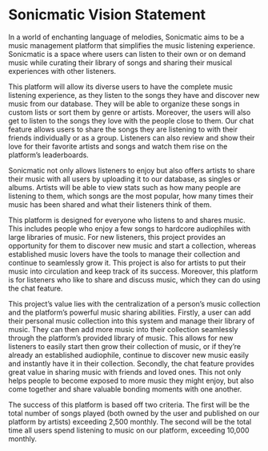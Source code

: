 # Sonicmatic Vision Statement

In a world of enchanting language of melodies, Sonicmatic aims to be a music management platform that simplifies the music listening experience. Sonicmatic is a space where users can listen to their own or on demand music while curating their library of songs and sharing their musical experiences with other listeners.  

This platform will allow its diverse users to have the complete music listening experience, as they listen to the songs they have and discover new music from our database. They will be able to organize these songs in custom lists or sort them by genre or artists. Moreover, the users will also get to listen to the songs they love with the people close to them. Our chat feature allows users to share the songs they are listening to with their friends individually or as a group. Listeners can also review and show their love for their favorite artists and songs and watch them rise on the platform’s leaderboards.  

Sonicmatic not only allows listeners to enjoy but also offers artists to share their music with all users by uploading it to our database, as singles or albums. Artists will be able to view stats such as how many people are listening to them, which songs are the most popular, how many times their music has been shared and what their listeners think of them.  

This platform is designed for everyone who listens to and shares music. This includes people who enjoy a few songs to hardcore audiophiles with large libraries of music. For new listeners, this project provides an opportunity for them to discover new music and start a collection, whereas established music lovers have the tools to manage their collection and continue to seamlessly grow it. This project is also for artists to put their music into circulation and keep track of its success. Moreover, this platform is for listeners who like to share and discuss music, which they can do using the chat feature.  

This project’s value lies with the centralization of a person’s music collection and the platform’s powerful music sharing abilities. Firstly, a user can add their personal music collection into this system and manage their library of music. They can then add more music into their collection seamlessly through the platform’s provided library of music. This allows for new listeners to easily start then grow their collection of music, or if they’re already an established audiophile, continue to discover new music easily and instantly have it in their collection. Secondly, the chat feature provides great value in sharing music with friends and loved ones. This not only helps people to become exposed to more music they might enjoy, but also come together and share valuable bonding moments with one another.

The success of this platform is based off two criteria. The first will be the total number of songs played (both owned by the user and published on our platform by artists) exceeding 2,500 monthly. The second will be the total time all users spend listening to music on our platform, exceeding 10,000 monthly.
